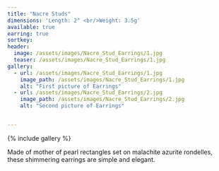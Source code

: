 ```yaml
---
title: "Nacre Studs"
dimensions: 'Length: 2" <br/>Weight: 3.5g'
available: true
earring: true
sortkey: 
header:
  image: /assets/images/Nacre_Stud_Earrings/1.jpg
  teaser: /assets/images/Nacre_Stud_Earrings/1.jpg
gallery:
  - url: /assets/images/Nacre_Stud_Earrings/1.jpg
    image_path: /assets/images/Nacre_Stud_Earrings/1.jpg
    alt: "First picture of Earrings"
  - url: /assets/images/Nacre_Stud_Earrings/2.jpg
    image_path: /assets/images/Nacre_Stud_Earrings/2.jpg
    alt: "Second picture of Earrings"


---
```



{% include gallery %}

Made of mother of pearl rectangles set on malachite azurite rondelles, these shimmering earrings are simple and elegant.